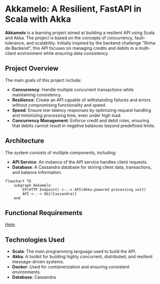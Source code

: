 # Akkamelo: A Resilient, FastAPI in Scala with Akka

**Akkamelo** is a learning project aimed at building a resilient API using Scala and Akka. The project is based on the concepts of concurrency, fault-tolerance, and scalability. Initially inspired by the backend challenge "Rinha de Backend", this API focuses on managing credits and debits in a multi-client environment while ensuring data consistency.

## Project Overview

The main goals of this project include:

- **Concurrency**: Handle multiple concurrent transactions while maintaining consistency.
- **Resilience**: Create an API capable of withstanding failures and errors without compromising functionality and speed.
- **Speed**: Ensure low-latency responses by optimizing request handling and minimizing processing time, even under high load.
- **Concurrency Management**: Enforce credit and debit rules, ensuring that debits cannot result in negative balances beyond predefined limits.

## Architecture

The system consists of multiple components, including:

- **API Service**: An instance of the API service handles client requests.
- **Database**: A Cassandra database for storing client data, transactions, and balance information.

```mermaid
flowchart TD
    subgraph Akkamelo
        EP(HTTP Endpoint) <-.-> API(Akka-powered processing unit)
        API <-.-> Db[(Cassandra)]
    end
```

## Functional Requirements 

[Here](./docs/STATUS-TESTES.md).

## Technologies Used

- **Scala**: The main programming language used to build the API.
- **Akka**: A toolkit for building highly concurrent, distributed, and resilient message-driven systems.
- **Docker**: Used for containerization and ensuring consistent environments.
- **Database**: Cassandra


